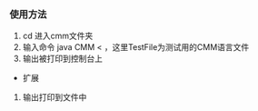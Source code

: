 ### 使用方法 ###
1. cd 进入cmm文件夹
2. 输入命令 java CMM < <TestFile>，这里TestFile为测试用的CMM语言文件
3. 输出被打印到控制台上

- 扩展
1. 输出打印到文件中